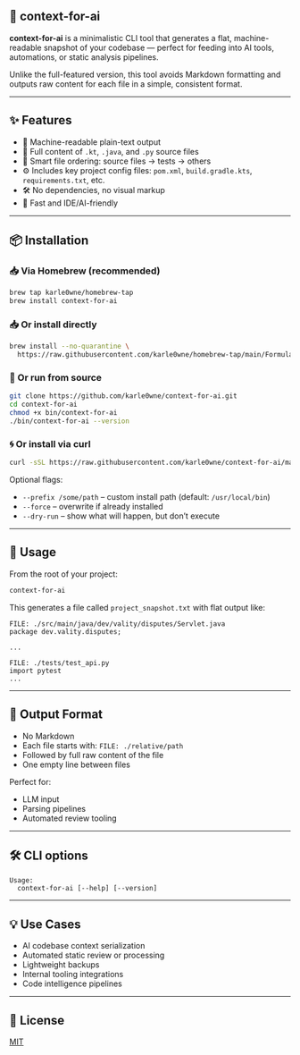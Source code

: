 ## 🧾 context-for-ai

**context-for-ai** is a minimalistic CLI tool that generates a flat, machine-readable snapshot of your codebase — perfect for feeding into AI tools, automations, or static analysis pipelines.

Unlike the full-featured version, this tool avoids Markdown formatting and outputs raw content for each file in a simple, consistent format.

---

## ✨ Features

- 🧠 Machine-readable plain-text output
- 📄 Full content of `.kt`, `.java`, and `.py` source files
- 🧪 Smart file ordering: source files → tests → others
- ⚙️ Includes key project config files: `pom.xml`, `build.gradle.kts`, `requirements.txt`, etc.
- 🛠 No dependencies, no visual markup
- 🚀 Fast and IDE/AI-friendly

---

## 📦 Installation

### 📥 Via Homebrew (recommended)

```bash
brew tap karle0wne/homebrew-tap
brew install context-for-ai
```

### 📥 Or install directly

```bash
brew install --no-quarantine \
  https://raw.githubusercontent.com/karle0wne/homebrew-tap/main/Formula/context-for-ai.rb
```

### 🧪 Or run from source

```bash
git clone https://github.com/karle0wne/context-for-ai.git
cd context-for-ai
chmod +x bin/context-for-ai
./bin/context-for-ai --version
```

### 🌀 Or install via curl

```bash
curl -sSL https://raw.githubusercontent.com/karle0wne/context-for-ai/main/install.sh | bash
```

Optional flags:
- `--prefix /some/path` – custom install path (default: `/usr/local/bin`)
- `--force` – overwrite if already installed
- `--dry-run` – show what will happen, but don’t execute

---

## 🚀 Usage

From the root of your project:

```bash
context-for-ai
```

This generates a file called `project_snapshot.txt` with flat output like:

```
FILE: ./src/main/java/dev/vality/disputes/Servlet.java
package dev.vality.disputes;

...

FILE: ./tests/test_api.py
import pytest
...
```

---

## 📁 Output Format

- No Markdown
- Each file starts with: `FILE: ./relative/path`
- Followed by full raw content of the file
- One empty line between files

Perfect for:
- LLM input
- Parsing pipelines
- Automated review tooling

---

## 🛠 CLI options

```text
Usage:
  context-for-ai [--help] [--version]
```

---

## 💡 Use Cases

- AI codebase context serialization
- Automated static review or processing
- Lightweight backups
- Internal tooling integrations
- Code intelligence pipelines

---

## 📜 License

[MIT](LICENSE)

